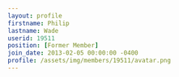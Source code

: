 ```yaml
---
layout: profile
firstname: Philip
lastname: Wade
userid: 19511
position: [Former Member]
join_date: 2013-02-05 00:00:00 -0400
profile: /assets/img/members/19511/avatar.png
---
```

